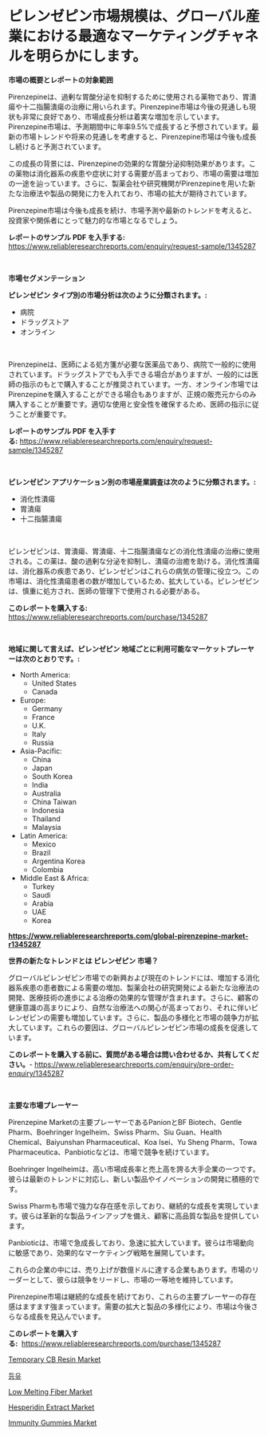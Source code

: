 <p><h1>ピレンゼピン市場規模は、グローバル産業における最適なマーケティングチャネルを明らかにします。</h1></p><p><strong>市場の概要とレポートの対象範囲</strong></p>
<p><p>Pirenzepineは、過剰な胃酸分泌を抑制するために使用される薬物であり、胃潰瘍や十二指腸潰瘍の治療に用いられます。Pirenzepine市場は今後の見通しも現状も非常に良好であり、市場成長分析は着実な増加を示しています。Pirenzepine市場は、予測期間中に年率9.5%で成長すると予想されています。最新の市場トレンドや将来の見通しを考慮すると、Pirenzepine市場は今後も成長し続けると予測されています。</p><p>この成長の背景には、Pirenzepineの効果的な胃酸分泌抑制効果があります。この薬物は消化器系の疾患や症状に対する需要が高まっており、市場の需要は増加の一途を辿っています。さらに、製薬会社や研究機関がPirenzepineを用いた新たな治療法や製品の開発に力を入れており、市場の拡大が期待されています。</p><p>Pirenzepine市場は今後も成長を続け、市場予測や最新のトレンドを考えると、投資家や関係者にとって魅力的な市場となるでしょう。</p></p>
<p><strong>レポートのサンプル PDF を入手する:</strong> <a href="https://www.reliableresearchreports.com/enquiry/request-sample/1345287">https://www.reliableresearchreports.com/enquiry/request-sample/1345287</a></p>
<p>&nbsp;</p>
<p><strong>市場セグメンテーション</strong></p>
<p><strong>ピレンゼピン タイプ別の市場分析は次のように分類されます。:</strong></p>
<p><ul><li>病院</li><li>ドラッグストア</li><li>オンライン</li></ul></p>
<p>&nbsp;</p>
<p><p>Pirenzepineは、医師による処方箋が必要な医薬品であり、病院で一般的に使用されています。ドラッグストアでも入手できる場合がありますが、一般的には医師の指示のもとで購入することが推奨されています。一方、オンライン市場ではPirenzepineを購入することができる場合もありますが、正規の販売元からのみ購入することが重要です。適切な使用と安全性を確保するため、医師の指示に従うことが重要です。</p></p>
<p><strong>レポートのサンプル PDF を入手する:</strong>&nbsp;<a href="https://www.reliableresearchreports.com/enquiry/request-sample/1345287">https://www.reliableresearchreports.com/enquiry/request-sample/1345287</a></p>
<p>&nbsp;</p>
<p><strong> ピレンゼピン アプリケーション別の市場産業調査は次のように分類されます。:</strong></p>
<p><ul><li>消化性潰瘍</li><li>胃潰瘍</li><li>十二指腸潰瘍</li></ul></p>
<p>&nbsp;</p>
<p><p>ピレンゼピンは、胃潰瘍、胃潰瘍、十二指腸潰瘍などの消化性潰瘍の治療に使用される。この薬は、酸の過剰な分泌を抑制し、潰瘍の治癒を助ける。消化性潰瘍は、消化器系の疾患であり、ピレンゼピンはこれらの病気の管理に役立つ。この市場は、消化性潰瘍患者の数が増加しているため、拡大している。ピレンゼピンは、慎重に処方され、医師の管理下で使用される必要がある。</p></p>
<p><strong>このレポートを購入する:</strong>&nbsp; <a href="https://www.reliableresearchreports.com/purchase/1345287">https://www.reliableresearchreports.com/purchase/1345287</a></p>
<p>&nbsp;</p>
<p><strong>地域に関して言えば、ピレンゼピン 地域ごとに利用可能なマーケットプレーヤーは次のとおりです。:</strong></p>
<p><ul>
    <li>
        North America:
        <ul>
            <li>United States</li>
            <li>Canada</li>
        </ul>
    </li>
    <li>
        Europe:
        <ul>
            <li>Germany</li>
            <li>France</li>
            <li>U.K.</li>
            <li>Italy</li>
            <li>Russia</li>
        </ul>
    </li>
    <li>
        Asia-Pacific:
        <ul>
            <li>China</li>
            <li>Japan</li>
            <li>South Korea</li>
            <li>India</li>
            <li>Australia</li>
            <li>China Taiwan</li>
            <li>Indonesia</li>
            <li>Thailand</li>
            <li>Malaysia</li>
        </ul>
    </li>
    <li>
        Latin America:
        <ul>
            <li>Mexico</li>
            <li>Brazil</li>
            <li>Argentina Korea</li>
            <li>Colombia</li>
        </ul>
    </li>
    <li>
        Middle East & Africa:
        <ul>
            <li>Turkey</li>
            <li>Saudi</li>
            <li>Arabia</li>
            <li>UAE</li>
            <li>Korea</li>
        </ul>
    </li>
    </ul></p>
<p><strong><a href="https://www.reliableresearchreports.com/global-pirenzepine-market-r1345287">https://www.reliableresearchreports.com/global-pirenzepine-market-r1345287</a></strong>&nbsp;</p>
<p><strong>世界の新たなトレンドとは ピレンゼピン 市場？</strong></p>
<p><p>グローバルピレンゼピン市場での新興および現在のトレンドには、増加する消化器系疾患の患者数による需要の増加、製薬会社の研究開発による新たな治療法の開発、医療技術の進歩による治療の効果的な管理が含まれます。さらに、顧客の健康意識の高まりにより、自然な治療法への関心が高まっており、それに伴いピレンゼピンの需要も増加しています。さらに、製品の多様化と市場の競争力が拡大しています。これらの要因は、グローバルピレンゼピン市場の成長を促進しています。</p></p>
<p><strong>このレポートを購入する前に、質問がある場合は問い合わせるか、共有してください。</strong>- <a href="https://www.reliableresearchreports.com/enquiry/pre-order-enquiry/1345287">https://www.reliableresearchreports.com/enquiry/pre-order-enquiry/1345287</a></p>
<p>&nbsp;</p>
<p><strong>主要な市場プレーヤー</strong></p>
<p><p>Pirenzepine Marketの主要プレーヤーであるPanionとBF Biotech、Gentle Pharm、Boehringer Ingelheim、Swiss Pharm、Siu Guan、Health Chemical、Baiyunshan Pharmaceutical、Koa Isei、Yu Sheng Pharm、Towa Pharmaceutica、Panbioticなどは、市場で競争を続けています。</p><p>Boehringer Ingelheimは、高い市場成長率と売上高を誇る大手企業の一つです。彼らは最新のトレンドに対応し、新しい製品やイノベーションの開発に積極的です。</p><p>Swiss Pharmも市場で強力な存在感を示しており、継続的な成長を実現しています。彼らは革新的な製品ラインアップを備え、顧客に高品質な製品を提供しています。</p><p>Panbioticは、市場で急成長しており、急速に拡大しています。彼らは市場動向に敏感であり、効果的なマーケティング戦略を展開しています。</p><p>これらの企業の中には、売り上げが数億ドルに達する企業もあります。市場のリーダーとして、彼らは競争をリードし、市場の一等地を維持しています。</p><p>Pirenzepine市場は継続的な成長を続けており、これらの主要プレーヤーの存在感はますます強まっています。需要の拡大と製品の多様化により、市場は今後さらなる成長を見込んでいます。</p></p>
<p><strong>このレポートを購入する:</strong>&nbsp;&nbsp;<a href="https://www.reliableresearchreports.com/purchase/1345287">https://www.reliableresearchreports.com/purchase/1345287</a></p>
<p><p><a href="https://spotless-saver-8fd.notion.site/Temporary-CB-Resin-Market-Analysis-and-Market-Size-Global-Industry-Overview-Market-Segmentation-an-7cfdfbd3674c4d4485ae54f5b753eaf0">Temporary CB Resin Market</a></p><p><a href="https://medium.com/@derrickmafrks96745/%EC%BC%80%EB%A1%9C%EC%8B%A0-%EC%8B%9C%EC%9E%A5-%EC%A0%84%EB%A7%9D-%EC%82%B0%EC%97%85-%EA%B0%9C%EC%9A%94-%EB%B0%8F-%EC%98%88%EC%B8%A1-2024%EB%85%84%EB%B6%80%ED%84%B0-2031%EB%85%84%EA%B9%8C%EC%A7%80-6c2b6e5db642">등유</a></p><p><a href="https://issuu.com/reportprime-2/docs/low-melting-fiber-market-size-2030.pptx">Low Melting Fiber Market</a></p><p><a href="https://gentle-editor-9db.notion.site/Hesperidin-Extract-Market-Analysis-Examines-its-Scope-on-Growth-Opportunities-and-Forecasted-Trends-81a2377787a94493933380af64c45d9f">Hesperidin Extract Market</a></p><p><a href="https://github.com/julyju69/Market-Research-Report-List-2/blob/main/immunity-gummies-market.md">Immunity Gummies Market</a></p></p>